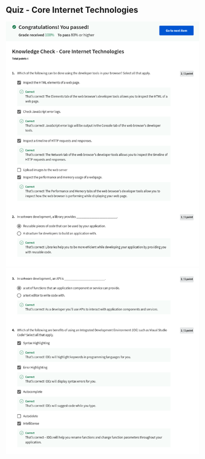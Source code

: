 ## Quiz - Core Internet Technologies

![](/learning/meta-front-end-developer-professional-certificate/C1-Introduction-to-front-end-development/Module1/q-core-internet-technologies/ss1.png)
![](/learning/meta-front-end-developer-professional-certificate/C1-Introduction-to-front-end-development/Module1/q-core-internet-technologies/ss2.png)